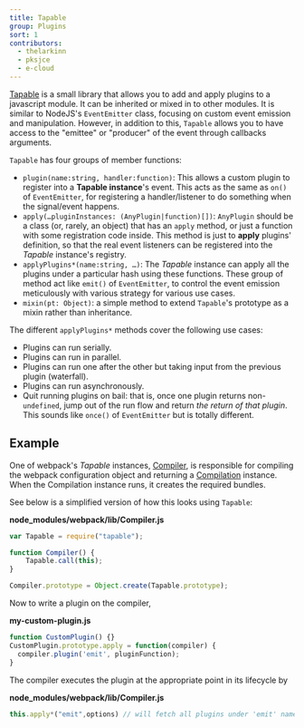 ```yaml
---
title: Tapable
group: Plugins
sort: 1
contributors:
  - thelarkinn
  - pksjce
  - e-cloud
---
```


[Tapable](https://github.com/webpack/tapable) is a small library that allows you to add and apply plugins to a javascript module. It can be inherited or mixed in to other modules. It is similar to NodeJS's `EventEmitter` class, focusing on custom event emission and manipulation. However, in addition to this, `Tapable` allows you to have access to the "emittee" or "producer" of the event through callbacks arguments.

`Tapable` has four groups of member functions:

- `plugin(name:string, handler:function)`: This allows a custom plugin to register into a **Tapable instance**'s event. This acts as the same as `on()` of `EventEmitter`, for registering a handler/listener to do something when the signal/event happens.
- `apply(…pluginInstances: (AnyPlugin|function)[])`: `AnyPlugin` should be a class (or, rarely, an object) that has an `apply` method, or just a function with some registration code inside. This method is just to **apply** plugins' definition, so that the real event listeners can be registered into the _Tapable_ instance's registry.
- `applyPlugins*(name:string, …)`: The _Tapable_ instance can apply all the plugins under a particular hash using these functions. These group of method act like `emit()` of `EventEmitter`, to control the event emission meticulously with various strategy for various use cases.
- `mixin(pt: Object)`: a simple method to extend `Tapable`'s prototype as a mixin rather than inheritance.

The different `applyPlugins*` methods cover the following use cases:

- Plugins can run serially.
- Plugins can run in parallel.
- Plugins can run one after the other but taking input from the previous plugin (waterfall).
- Plugins can run asynchronously.
- Quit running plugins on bail: that is, once one plugin returns non-`undefined`, jump out of the run flow and return _the return of that plugin_. This sounds like `once()` of `EventEmitter` but is totally different.


## Example

One of webpack's _Tapable_ instances, [Compiler](/api/compiler), is responsible for compiling the webpack configuration object and returning a [Compilation](/api/compilation) instance. When the Compilation instance runs, it creates the required bundles.

See below is a simplified version of how this looks using `Tapable`:

__node_modules/webpack/lib/Compiler.js__

``` js
var Tapable = require("tapable");

function Compiler() {
	Tapable.call(this);
}

Compiler.prototype = Object.create(Tapable.prototype);
```

Now to write a plugin on the compiler,

__my-custom-plugin.js__

``` js
function CustomPlugin() {}
CustomPlugin.prototype.apply = function(compiler) {
  compiler.plugin('emit', pluginFunction);
}
```

The compiler executes the plugin at the appropriate point in its lifecycle by

__node_modules/webpack/lib/Compiler.js__

``` js
this.apply*("emit",options) // will fetch all plugins under 'emit' name and run them.
```

